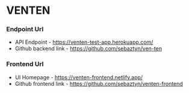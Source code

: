 # VENTEN

### Endpoint Url

- API Endpoint - https://venten-test-app.herokuapp.com/
- Github backend link - https://github.com/sebaztyn/ven-ten

### Frontend Url

- UI Homepage - https://venten-frontend.netlify.app/
- Github frontend link - https://github.com/sebaztyn/venten-frontend
